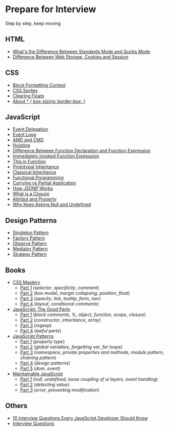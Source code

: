 # Prepare for Interview

Step by step, keep moving

## HTML

- [What's the Difference Between Standards Mode and Quirks Mode](https://github.com/L-movingon/prepare-for-interview/blob/master/HTML/whats-the-difference-between-standards-mode-and-quirks-mode.md)
- [Difference Between Web Storage, Cookies and Session](https://github.com/L-movingon/prepare-for-interview/blob/master/HTML/difference-between-webstorage-cookies-and-session.md)

## CSS

- [Block Formatting Context](https://github.com/L-movingon/prepare-for-interview/blob/master/CSS/block-formatting-context.md)
- [CSS Sprites](https://github.com/L-movingon/prepare-for-interview/blob/master/CSS/css-sprites.md)
- [Clearing Floats](https://github.com/L-movingon/prepare-for-interview/blob/master/CSS/clearing-floats.md)
- [About * { box-sizing: border-box; }](https://github.com/L-movingon/prepare-for-interview/blob/master/CSS/about-box-sizing-border-box.md)

## JavaScript

- [Event Delegation](https://github.com/L-movingon/prepare-for-interview/blob/master/JavaScript/event-delegation.md)
- [Event Loop](https://github.com/L-movingon/prepare-for-interview/blob/master/JavaScript/event-loop.md)
- [AMD and CMD](https://github.com/L-movingon/prepare-for-interview/blob/master/JavaScript/amd-and-cmd.md)
- [Hoisting](https://github.com/L-movingon/prepare-for-interview/blob/master/JavaScript/hoisting.md)
- [Difference Between Function Declaration and Function Expression](https://github.com/L-movingon/prepare-for-interview/blob/master/JavaScript/difference-between-function-declaration-and-function-expression.md)
- [Immediately invoked Function Expression](https://github.com/L-movingon/prepare-for-interview/blob/master/JavaScript/immediately-invoked-function-expression.md)
- [This in Function](https://github.com/L-movingon/prepare-for-interview/blob/master/JavaScript/this-in-function.md)
- [Prototypal Inheritance](https://github.com/L-movingon/prepare-for-interview/blob/master/JavaScript/prototypal-inheritance.md)
- [Classical Inheritance](https://github.com/L-movingon/prepare-for-interview/blob/master/JavaScript/classical-inheritance.md)
- [Functional Programming](https://github.com/L-movingon/prepare-for-interview/blob/master/JavaScript/functional-programming.md)
- [Currying vs Partial Application](https://github.com/L-movingon/prepare-for-interview/blob/master/JavaScript/currying-vs-partial-application.md)
- [How JSONP Works](https://github.com/L-movingon/prepare-for-interview/blob/master/JavaScript/how-jsonp-works.md)
- [What is a Closure](https://github.com/L-movingon/prepare-for-interview/blob/master/JavaScript/what-is-closure.md)
- [Attribut and Property](https://github.com/L-movingon/prepare-for-interview/blob/master/JavaScript/attribute-and-property.md)
- [Why Keep Asking Null and Undefined](https://github.com/L-movingon/prepare-for-interview/blob/master/JavaScript/why-keep-asking-null-and-undefined.md)

## Design Patterns

- [Singleton Pattern](https://github.com/L-movingon/prepare-for-interview/blob/master/Design-Patterns/singleton-pattern.md)
- [Factory Pattern](https://github.com/L-movingon/prepare-for-interview/blob/master/Design-Patterns/factory-pattern.md)
- [Observe Pattern](https://github.com/L-movingon/prepare-for-interview/blob/master/Design-Patterns/observer-pattern.md)
- [Mediator Pattern](https://github.com/L-movingon/prepare-for-interview/blob/master/Design-Patterns/mediator-pattern.md)
- [Strategy Pattern](https://github.com/L-movingon/prepare-for-interview/blob/master/Design-Patterns/strategy-pattern.md)

## Books

- [CSS Mastery](https://github.com/L-movingon/prepare-for-interview/blob/master/Books/CSS-Mastery)
	- [Part 1](https://github.com/L-movingon/prepare-for-interview/blob/master/Books/CSS-Mastery/css-mastery-part-1.md) (*selector*, *specificity*, *comment*)
	- [Part 2](https://github.com/L-movingon/prepare-for-interview/blob/master/Books/CSS-Mastery/css-mastery-part-2.md) (*box model*, *margin collapsing*, *position*, *float*)
	- [Part 3](https://github.com/L-movingon/prepare-for-interview/blob/master/Books/CSS-Mastery/css-mastery-part-3.md) (*opacity*, *link*, *tooltip*, *form*, *nav*)
	- [Part 4](https://github.com/L-movingon/prepare-for-interview/blob/master/Books/CSS-Mastery/css-mastery-part-4.md) (*layout*, *conditional comments*)
- [JavaScript: The Good Parts](https://github.com/L-movingon/prepare-for-interview/blob/master/Books/JavaScript-The-Good-Parts)
	- [Part 1](https://github.com/L-movingon/prepare-for-interview/blob/master/Books/JavaScript-The-Good-Parts/javascript-the-good-parts-part-1.md) (*block comments*, *%*, *object*, *function*, *scope*, *closure*)
	- [Part 2](https://github.com/L-movingon/prepare-for-interview/blob/master/Books/JavaScript-The-Good-Parts/javascript-the-good-parts-part-2.md) (*constructor*, *inheritance*, *array*)
	- [Part 3](https://github.com/L-movingon/prepare-for-interview/blob/master/Books/JavaScript-The-Good-Parts/javascript-the-good-parts-part-3.md) (*regexp*)
	- [Part 4](https://github.com/L-movingon/prepare-for-interview/blob/master/Books/JavaScript-The-Good-Parts/javascript-the-good-parts-part-4.md) (*awful parts*)
- [JavaScript Patterns](https://github.com/L-movingon/prepare-for-interview/blob/master/Books/JavaScript-Patterns)
	- [Part 1](https://github.com/L-movingon/prepare-for-interview/blob/master/Books/JavaScript-Patterns/javascript-patterns-part-1.md) (*property type*)
	- [Part 2](https://github.com/L-movingon/prepare-for-interview/blob/master/Books/JavaScript-Patterns/javascript-patterns-part-2.md) (*global variables*, *forgetting var*, *for loops*)
	- [Part 3](https://github.com/L-movingon/prepare-for-interview/blob/master/Books/JavaScript-Patterns/javascript-patterns-part-3.md) (*namespace*, *private properties and methods*, *module pattern*, *chaining pattern*)
	- [Part 4](https://github.com/L-movingon/prepare-for-interview/blob/master/Books/JavaScript-Patterns/javascript-patterns-part-4.md) (*design patterns*)
	- [Part 5](https://github.com/L-movingon/prepare-for-interview/blob/master/Books/JavaScript-Patterns/javascript-patterns-part-5.md) (*dom*, *event*)
- [Maintainable JavaScript](https://github.com/L-movingon/prepare-for-interview/blob/master/Books/Maintainable-JavaScript)
	- [Part 1](https://github.com/L-movingon/prepare-for-interview/blob/master/Books/Maintainable-JavaScript/maintainable-javascript-part-1.md) (*null*, *undefined*, *loose coupling of ui layers*, *event handling*)
	- [Part 2](https://github.com/L-movingon/prepare-for-interview/blob/master/Books/Maintainable-JavaScript/maintainable-javascript-part-2.md) (*detecting value*)
	- [Part 3](https://github.com/L-movingon/prepare-for-interview/blob/master/Books/Maintainable-JavaScript/maintainable-javascript-part-3.md) (*error*, *preventing modification*)

## Others

- [10 Interview Questions Every JavaScript Developer Should Know](https://github.com/L-movingon/prepare-for-interview/blob/master/Others/10-interview-questions-every-javascript-developer-should-know.md)
- [Interview Questions](https://github.com/L-movingon/prepare-for-interview/blob/master/Others/interview-questions.md)
